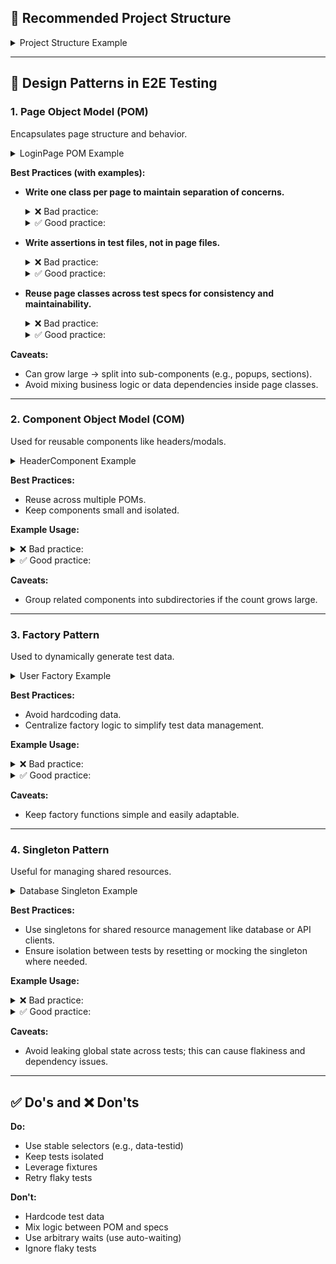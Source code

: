 ## 📁 Recommended Project Structure

<details>
<summary>Project Structure Example</summary>

```
project-root/
├── e2e/                     # E2E testing directory
│   ├── pages/               # Page Object Model classes
│   │   ├── LoginPage.ts
│   │   └── DashboardPage.ts
│   ├── components/          # Component Object Model classes
│   │   ├── HeaderComponent.ts
│   │   └── ModalComponent.ts
│   ├── utils/               # Helper functions and utilities
│   │   ├── userFactory.ts
│   │   └── helpers.ts
│   ├── specs/               # Test specifications
│   │   ├── login.spec.ts
│   │   └── dashboard.spec.ts
│   ├── data/                # Test data (JSON, mock data, etc.)
│   │   └── users.json
│   ├── fixtures/            # Playwright fixtures and test setup
│   │   └── testSetup.ts
│   ├── playwright.config.ts # Playwright configuration
│   └── tsconfig.json        # TypeScript configuration
├── config/                  # Optional: custom configuration files
│   └── env.ts
└── reports/                 # Optional: test reports and artifacts
    └── index.html
```
</details>

---

## 🧱️ Design Patterns in E2E Testing

### 1. Page Object Model (POM)

Encapsulates page structure and behavior.

<details>
<summary>LoginPage POM Example</summary>

```ts
// e2e/pages/LoginPage.ts
import { Page } from '@playwright/test';

export class LoginPage {
  constructor(private page: Page) {}

  async navigate() {
    await this.page.goto('https://example.com/login');
  }

  async login(username: string, password: string) {
    await this.page.fill('#username', username);
    await this.page.fill('#password', password);
    await this.page.click('button[type="submit"]');
  }

  public get welcomeMessage() {
    return this.page.locator('h1');
  }
}
```
</details>

**Best Practices (with examples):**

* **Write one class per page to maintain separation of concerns.**

  <details>
  <summary>❌ Bad practice:</summary>

  ```ts
  // e2e/pages/LoginAndDashboardPage.ts
  import { Page } from '@playwright/test';

  class LoginAndDashboardPage {
    constructor(private page: Page) {}

    async waitForWelcomeMessage() {
      await this.page.waitForSelector('h1');
    }
    
    async login(username: string, password: string) {
      await this.page.fill('#username', username);
      await this.page.fill('#password', password);
      await this.page.click('button');
    }
  }
  // e2e/specs/login.spec.ts
  describe('Login', () => {
    const loginAndDashboardPage = new LoginAndDashboardPage();
    
    it('should login successfully', async () => {
      await loginAndDashboardPage.login('user', 'password');
      await loginAndDashboardPage.waitForWelcomeMessage();
    });
  });
  ```
  </details>

  <details>
  <summary>✅ Good practice:</summary>

  ```ts
  // e2e/pages/LoginPage.ts
  import { Page } from '@playwright/test';

  export class LoginPage {
    constructor(private page: Page) {}

    async login(username: string, password: string) {
      await this.page.fill('#username', username);
      await this.page.fill('#password', password);
      await this.page.click('button');
    }
  }

  // e2e/pages/DashboardPage.ts
  import { Page } from '@playwright/test';

  export class DashboardPage {
    constructor(private page: Page) {}

    async waitForWelcomeMessage() {
      await this.page.waitForSelector('h1');
    }
  }

  // e2e/specs/login.spec.ts
  describe('Login', () => {
    const loginPage = new LoginPage();
    const dashboardPage = new DashboardPage();
    
    it('should login successfully', async () => {
      await loginPage.login('user', 'password');
      await dashboardPage.waitForWelcomeMessage();
    });
  });
  ```
  </details>

* **Write assertions in test files, not in page files.**

  <details>
  <summary>❌ Bad practice:</summary>

  ```ts
  // e2e/pages/LoginPage.ts
  import { Page, expect } from '@playwright/test';

  class LoginPage {
    constructor(private page: Page) {}

    async login(username: string, password: string) {
      await this.page.fill('#username', username);
      await this.page.fill('#password', password);
      await this.page.click('button');
    }

    async assertLoggedIn() {
      await expect(this.page.locator('h1')).toHaveText('Welcome');
    }
    async assertLoginError() {
      await expect(this.page.locator('.error')).toBeVisible();
    }
  }

  // Example usage in test:
  test('should show error on invalid login', async ({ page }) => {
    const loginPage = new LoginPage(page);
    await loginPage.login('invalid', 'wrong');
    await loginPage.assertLoginError();
  });

  ```
  </details>

  <details>
  <summary>✅ Good practice:</summary>

  ```ts

  // e2e/pages/LoginPage.ts
  import { Page, expect } from '@playwright/test';

  class LoginPage {
    constructor(private page: Page) {}

    async login(username: string, password: string) {
      await this.page.fill('#username', username);
      await this.page.fill('#password', password);
      await this.page.click('button');      
    }

    public get welcomeMessage() {
      return this.page.locator('h1');
    }
  }

  // e2e/specs/login.spec.ts
  import { test, expect } from '@playwright/test';
  import { LoginPage } from '../pages/LoginPage';

  test('User can log in successfully', async ({ page }) => {
    const loginPage = new LoginPage(page);
    await loginPage.login('user', 'pass');
    await expect(loginPage.welcomeMessage).toHaveText('Welcome');
  });
  ```
  </details>

* **Reuse page classes across test specs for consistency and maintainability.**

  <details>
  <summary>❌ Bad practice:</summary>

  ```ts
  // e2e/specs/login.spec.ts
  import { test, expect } from '@playwright/test';

  test('User can log in', async ({ page }) => {
    await page.goto('https://example.com/login');
    await page.fill('#username', 'user1');
    await page.fill('#password', 'pass1');
    await page.click('button');
    await expect(page.locator('h1')).toBeVisible();
  });

  // e2e/specs/dashboard.spec.ts
  import { test, expect } from '@playwright/test';

  test('User can access dashboard after login', async ({ page }) => {
    await page.goto('https://example.com/login');
    await page.fill('#username', 'user2');
    await page.fill('#password', 'pass2');
    await page.click('button');
    await expect(page.locator('#dashboard-title')).toBeVisible();
  });
  ```
  </details>

  <details>
  <summary>✅ Good practice:</summary>

  ```ts
  // e2e/pages/LoginPage.ts
  import { Page } from '@playwright/test';

  export class LoginPage {
    constructor(private page: Page) {}
    
    async navigate() {
      await this.page.goto('https://example.com/login');
    }

    async login(username: string, password: string) {
      await this.page.fill('#username', username);
      await this.page.fill('#password', password);
      await this.page.click('button');
    }

    public get welcomeMessage() {
      return this.page.locator('h1');
    }
  }
  // 
  export class DashboardPage {
    readonly header: HeaderComponent;
    
    constructor(private page: Page) {
      this.header = new HeaderComponent(page);
    }
    
     public get title() {
      return this.page.locator('#dashboard-title')
    }
  }

  // e2e/specs/login.spec.ts
  import { test, expect } from '@playwright/test';
  import { LoginPage } from '../pages/LoginPage';

  test('User can log in', async ({ page }) => {
    const loginPage = new LoginPage(page);
    await loginPage.navigate();
    await loginPage.login('user1', 'pass1');
    await expect(loginPage.welcomeMessage).toBeVisible();
  });

  // e2e/specs/dashboard.spec.ts
  import { test, expect } from '@playwright/test';
  import { LoginPage } from '../pages/LoginPage';
  import { DashboardPage } from '../pages/DashboardPage';

  test('User can access dashboard after login', async ({ page }) => {
    const loginPage = new LoginPage(page);
    const dashboardPage = new DashboardPage(page);
    
    await loginPage.navigate();
    await loginPage.login('user2', 'pass2');
    await expect(dashboardPage.title).toBeVisible();
  });
  ```
  </details>

**Caveats:**

* Can grow large → split into sub-components (e.g., popups, sections).
* Avoid mixing business logic or data dependencies inside page classes.

---

### 2. Component Object Model (COM)

Used for reusable components like headers/modals.

<details>
<summary>HeaderComponent Example</summary>

```ts
// e2e/components/HeaderComponent.ts
import { Page } from '@playwright/test';

export class HeaderComponent {
  constructor(private page: Page) {}

  async clickProfile() {
    await this.page.click('#profile');
  }

  async logout() {
    await this.page.click('#logout');
  }
}
```
</details>

**Best Practices:**

* Reuse across multiple POMs.
* Keep components small and isolated.

**Example Usage:**

<details>
<summary>❌ Bad practice:</summary>

```ts
// e2e/specs/dashboard.spec.ts
import { test, expect } from '@playwright/test';

test('User can logout from dashboard', async ({ page }) => {
  await page.goto('https://example.com/dashboard');
  // Directly interact with the header in the test
  await page.click('#profile');
  await page.click('#logout');
  await expect(page.locator('h1')).toHaveText('Login');
});
```
</details>

<details>
<summary>✅ Good practice:</summary>

```ts
// e2e/components/HeaderComponent.ts
import { Page } from '@playwright/test';

export class HeaderComponent {
  constructor(private page: Page) {}

  async clickProfile() {
    await this.page.click('#profile');
  }

  async logout() {
    await this.page.click('#logout');
  }
}

// e2e/pages/DashboardPage.ts
import { Page } from '@playwright/test';
import { HeaderComponent } from '../components/HeaderComponent';

export class DashboardPage {
  readonly header: HeaderComponent;
  
  constructor(private page: Page) {
    this.header = new HeaderComponent(page);
  }
  
  async navigate() {
    await this.page.goto('https://example.com/dashboard');
  }
}

// e2e/specs/dashboard.spec.ts
import { test, expect } from '@playwright/test';
import { DashboardPage } from '../pages/DashboardPage';
import { LoginPage } from '../pages/LoginPage';

test('User can logout from dashboard', async ({ page }) => {
  const dashboardPage = new DashboardPage(page);
  const loginPage = new LoginPage(page);
  
  await dashboardPage.navigate();
  await dashboardPage.header.clickProfile();
  await dashboardPage.header.logout();
  
  await expect(loginPage.pageTitle).toHaveText('Login');
});
```
</details>

**Caveats:**

* Group related components into subdirectories if the count grows large.

---

### 3. Factory Pattern

Used to dynamically generate test data.

<details>
<summary>User Factory Example</summary>

```ts
// e2e/utils/userFactory.ts
export function createUser(role: string) {
  return {
    username: `user_${Math.random().toString(36).substring(2, 15)}`,
    password: 'Password123!',
    role,
  };
}
```
</details>

**Best Practices:**

* Avoid hardcoding data.
* Centralize factory logic to simplify test data management.

**Example Usage:**

<details>
<summary>❌ Bad practice:</summary>

```ts
// e2e/specs/login.spec.ts
import { test, expect } from '@playwright/test';
import { LoginPage } from '../pages/LoginPage';

test('Admin can log in successfully', async ({ page }) => {
  const loginPage = new LoginPage(page);
  await loginPage.navigate();
  
  // Hardcoded test data
  await loginPage.login('admin123', 'AdminPassword123!');
  
  await expect(page.locator('#admin-dashboard')).toBeVisible();
});

test('Regular user can log in successfully', async ({ page }) => {
  const loginPage = new LoginPage(page);
  await loginPage.navigate();
  
  // Duplicated hardcoded test data
  await loginPage.login('user567', 'UserPassword456!');
  
  await expect(page.locator('#user-dashboard')).toBeVisible();
});
```
</details>

<details>
<summary>✅ Good practice:</summary>

```ts
// e2e/utils/userFactory.ts
export function createUser(role: string) {
  const baseUser = {
    username: `user_${Math.random().toString(36).substring(2, 15)}`,
    password: 'Password123!',
    role,
  };
  
  if (role === 'admin') {
    return {
      ...baseUser,
      permissions: ['read', 'write', 'delete'],
      department: 'IT',
    };
  }
  
  return {
    ...baseUser,
    permissions: ['read'],
    department: 'Marketing',
  };
}

// e2e/specs/login.spec.ts
import { test, expect } from '@playwright/test';
import { LoginPage } from '../pages/LoginPage';
import { createUser } from '../utils/userFactory';

test('Admin can log in successfully', async ({ page }) => {
  const loginPage = new LoginPage(page);
  const adminUser = createUser('admin');
  
  await loginPage.navigate();
  await loginPage.login(adminUser.username, adminUser.password);
  
  await expect(page.locator('#admin-dashboard')).toBeVisible();
});

test('Regular user can log in successfully', async ({ page }) => {
  const loginPage = new LoginPage(page);
  const regularUser = createUser('user');
  
  await loginPage.navigate();
  await loginPage.login(regularUser.username, regularUser.password);
  
  await expect(page.locator('#user-dashboard')).toBeVisible();
});
```
</details>

**Caveats:**

* Keep factory functions simple and easily adaptable.

---

### 4. Singleton Pattern

Useful for managing shared resources.

<details>
<summary>Database Singleton Example</summary>

```ts
// e2e/utils/database.ts
class Database {
  private static instance: Database;

  private constructor() {
    // Initialize connection
  }

  static getInstance(): Database {
    if (!Database.instance) {
      Database.instance = new Database();
    }
    return Database.instance;
  }

  // Methods for interaction...
}
```
</details>

**Best Practices:**

* Use singletons for shared resource management like database or API clients.
* Ensure isolation between tests by resetting or mocking the singleton where needed.

**Example Usage:**

<details>
<summary>❌ Bad practice:</summary>

```ts
// e2e/utils/db-util.ts
export const connectToDatabase = async () => {
  // Create new connection each time
  return new SQLDatabase('connection-string');
};

// e2e/specs/test1.spec.ts
import { test } from '@playwright/test';
import { connectToDatabase } from '../utils/db-util';

test('Test 1 with DB connection', async () => {
  const db = await connectToDatabase(); // Creates new connection
  // Test logic...
});

// e2e/specs/test2.spec.ts
import { test } from '@playwright/test';
import { connectToDatabase } from '../utils/db-util';

test('Test 2 with DB connection', async () => {
  const db = await connectToDatabase(); // Creates another new connection
  // Test logic...
});
```
</details>

<details>
<summary>✅ Good practice:</summary>

```ts
// e2e/utils/database.ts
export class Database {
  private static instance: Database;
  private connection: any;

  private constructor() {
    // Initialize connection
    this.connection = null;
  }

  static getInstance(): Database {
    if (!Database.instance) {
      Database.instance = new Database();
    }
    return Database.instance;
  }

  async connect() {
    if (!this.connection) {
      this.connection = await createConnection();
    }
    return this.connection;
  }

  async reset() {
    // Reset database state between tests
  }
}

// e2e/fixtures/fixtures.ts
import { test as base } from '@playwright/test';
import { Database } from '../utils/database';

export const test = base.extend({
  database: async ({}, use) => {
    const db = Database.getInstance();
    await db.connect();
    
    // Before test: reset DB state
    await db.reset();
    
    // Use the database in the test
    await use(db);
    
    // After test: no need to close, maintained by singleton
  }
});

// e2e/specs/test1.spec.ts
import { test } from '../fixtures/fixtures';

test('Test 1 with DB fixture', async ({ database }) => {
  // Test uses the shared database instance
  await database.executeQuery('SELECT * FROM users');
});

// e2e/specs/test2.spec.ts
import { test } from '../fixtures/fixtures';

test('Test 2 with DB fixture', async ({ database }) => {
  // Test uses the same shared database instance
  await database.executeQuery('SELECT * FROM products');
});
```
</details>

**Caveats:**

* Avoid leaking global state across tests; this can cause flakiness and dependency issues.

---

## ✅ Do's and ❌ Don'ts

**Do:**

* Use stable selectors (e.g., data-testid)
* Keep tests isolated
* Leverage fixtures
* Retry flaky tests

**Don't:**

* Hardcode test data
* Mix logic between POM and specs
* Use arbitrary waits (use auto-waiting)
* Ignore flaky tests